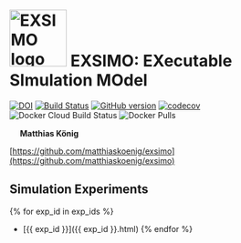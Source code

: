 <h1><img alt="EXSIMO logo" src="./images/exsimo_logo_200.png" height="100" /> EXSIMO: EXecutable SImulation MOdel</h1>

[![DOI](https://zenodo.org/badge/DOI/10.5281/zenodo.3596068.svg)](https://doi.org/10.5281/zenodo.3596068)
[![Build Status](https://travis-ci.org/matthiaskoenig/exsimo.svg?branch=master)](https://travis-ci.org/matthiaskoenig/exsimo)
[![GitHub version](https://badge.fury.io/gh/matthiaskoenig%2Fexsimo.svg)](https://badge.fury.io/gh/matthiaskoenig%2Fexsimo)
[![codecov](https://codecov.io/gh/matthiaskoenig/exsimo/branch/master/graph/badge.svg)](https://codecov.io/gh/matthiaskoenig/exsimo)
![Docker Cloud Build Status](https://img.shields.io/docker/cloud/build/matthiaskoenig/exsimo)
![Docker Pulls](https://img.shields.io/docker/pulls/matthiaskoenig/exsimo)

<b><a href="https://orcid.org/0000-0003-1725-179X" title="https://orcid.org/0000-0003-1725-179X"><img src="./images/orcid.png" height="15"/></a> Matthias König</b>

[https://github.com/matthiaskoenig/exsimo](https://github.com/matthiaskoenig/exsimo)

## Simulation Experiments
{% for exp_id in exp_ids %}
* [{{ exp_id }}]({{ exp_id }}.html)
{% endfor %}